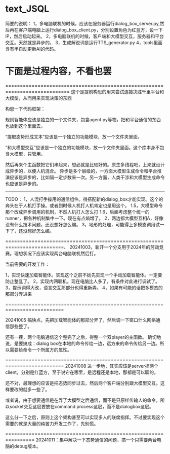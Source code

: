 # text_JSQL

简要的说明：
1，多电脑联机的时候，应该在服务器运行dialog_box_server.py,然后再在客户端电脑上运行dialog_box_client.py，分别设置角色为红蓝方，设一下IP，然后启动起来。
2，多电脑联机的时候，客户端和大模型交互，服务器和平台交互。天然就是异步的。
3，生成解说词是运行TTS_generator.py
4，tools里面含有半自动更新AI的代码。


# 下面是过程内容，不看也罢
============================================================================
这个是提前构思的用来尝试连接决胜千里平台和大模型，从而用来实现决策的东西


构思一下代码框架：

规则智能体应该是独立的一个文件夹，包含agent.py等物，把和平台通信的东西也放到这个里面去。

“提取态势形成文本”应该是一个独立的功能模块，放一个文件夹里面。

“和大模型交互”应该是一个独立的功能模块，放一个文件夹里面。这个库本身不包含大模型，只管用。

然后再来个主函数把它们串起来，想必就是比较好的。原生多线程吧，上来就设计成异步的，以便人机混合。
异步是多个层级的，一方面大模型生成命令和平台推演应该是异步的，比如隔一定步数来一次。另一方面，人类干涉和大模型生成命令也应该是异步的。

-----------------------
TODO：
1，人混打手操用的通信组件。得搭配新的dialog_box才能实现。这个的奔头在于人机打手操。或者到时候人机打人机肯定也是用这个。
1.5，大模型命令那个改成异步调用的机制，不然人机打人怎么打
1.6，后面考虑整个统一的runner，把各种机制集中一下。现在有点熵增了。
2，两边都大模型互相A，好像没有什么技术问题，还没想好怎么编。
3，地形的处理，可能得上多模态调用试一下了，还没想好怎么编。


==========================================================================、
20241003，新开一个分支用于2024年的劳动竞赛。理想状况下应该实现两台电脑联机然后打。

当前需要的开发工作：

1，实现快速加载智能体。实现这个之前不妨先实现一个手动加载智能体。一定要防止整乱了。
2，实现内网联机。现在电脑比人多了，有条件对此进行调试了。
3，提示词得大改，语言交互那部分也得重新弄。
4，如果有可能的话把多模态的那部分弄进来

==========================================================================

20241005 搞快点，先把加载智能体的那部分弄了，然后调一下窗口什么网络通信那些整了。

还有一茬，两个电脑通信这个整完了之后，得整一个双player的主函数。
确切地说，是要搞成：dialog box在本地的命令传给一边，远方来的命令传给另一边。所以需要给命令一个所属方的属性。

==========================================================================
20241008 进一步地，其实应该是server挂两个client，分别是红蓝方，至于说它在哪里，是远程还是本地，那都是可以聊的。

还不对，最理想的应该是把态势同步过去，然后两个客户端分别跟大模型交互。这样要改的就多一些了。

或者说，由于想要通信是在弄了大模型之后通信，而不是只原样传输人的命令，所以socket交互这层要放在command process这层，而不是dialogbox这层。

这么分一下之后，原则上这个架构甚至可以实现多人的联席指挥。不过要实现这个需要的就是大量的纯苦力开发工作了，先别慌。


================================================================
20241011：集中解决一下态势通信的问题，搞一个只需要两台电脑的debug版本。